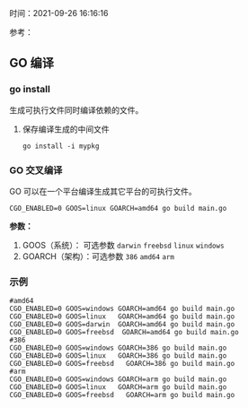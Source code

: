 时间：2021-09-26 16:16:16

参考：

## GO 编译

### go install

生成可执行文件同时编译依赖的文件。

1. 保存编译生成的中间文件

    ```shell
    go install -i mypkg
    ```

### GO 交叉编译

GO 可以在一个平台编译生成其它平台的可执行文件。

```shell
CGO_ENABLED=0 GOOS=linux GOARCH=amd64 go build main.go
```

**参数：**

1. GOOS（系统）： 可选参数 `darwin` `freebsd` `linux` `windows `
2. GOARCH（架构）：可选参数 `386` `amd64` `arm`


### 示例

```shell
#amd64
CGO_ENABLED=0 GOOS=windows GOARCH=amd64 go build main.go
CGO_ENABLED=0 GOOS=linux   GOARCH=amd64 go build main.go
CGO_ENABLED=0 GOOS=darwin  GOARCH=amd64 go build main.go
CGO_ENABLED=0 GOOS=freebsd  GOARCH=amd64 go build main.go
#386
CGO_ENABLED=0 GOOS=windows GOARCH=386 go build main.go
CGO_ENABLED=0 GOOS=linux   GOARCH=386 go build main.go
CGO_ENABLED=0 GOOS=freebsd   GOARCH=386 go build main.go
#arm
CGO_ENABLED=0 GOOS=windows GOARCH=arm go build main.go
CGO_ENABLED=0 GOOS=linux   GOARCH=arm go build main.go
CGO_ENABLED=0 GOOS=freebsd   GOARCH=arm go build main.go
```
